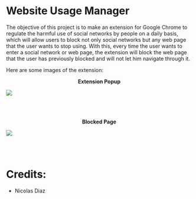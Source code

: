 # Website Usage Manager
The objective of this project is to make an extension for Google Chrome to regulate the harmful use of social networks by people on a daily basis, which will allow users to block not only social networks but any web page that the user wants to stop using. With this, every time the user wants to enter a social network or web page, the extension will block the web page that the user has previously blocked and will not let him navigate through it.

Here are some images of the extension:
<p align="center">
  <p align="center"><b>Extension Popup</b><p>
  <img src="https://raw.githubusercontent.com/nicolas1102/website-usage-manager/main/images/preview/Popup.png">
</p>
<br>
<br>

<p align="center">
  <p align="center"><b>Blocked Page</b><p>
  <img src="https://raw.githubusercontent.com/nicolas1102/website-usage-manager/main/images/preview/BlockedPage.png">
</p>
<br>
<br>

# Credits:
  - Nicolas Diaz
